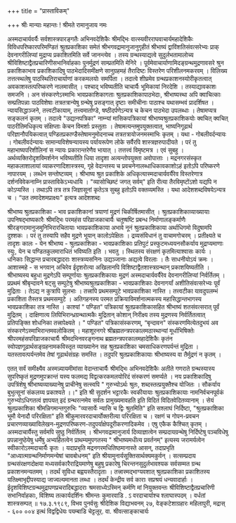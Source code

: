+++
title = "प्रास्ताविकम्"

+++
श्रीः 
मान्याः महान्तः ! 
श्रीमते रामानुजाय नमः 

अस्मदाचार्यवर्यैः सर्वशास्त्रपारङ्गतैः अभिनवदेशिकैः श्रीमद्भिः वात्स्यवीरराघवाचार्यमहादेशिकैः विविधपरिष्कारपरिमण्डितं श्रुतप्रकाशिका समेतं श्रीभगवद्रामानुजानुगृहीतं श्रीभाष्यं द्वाविंशतिसंवत्सरेभ्यः प्राक् देवनागरीलिप्यां मुद्राप्य प्रकाशितमिति सर्वे जानन्त्येव । तस्य ग्रन्थस्याद्यत्वे सुदुर्लभतामालोच्य श्रीविशिष्टाद्वैतप्रचारिणीसभानिर्वाहकाः पुनर्मुद्रणं साम्प्रतमिति मेनिरे । 
पूर्वमेवाचार्याणामिदङ्ग्रन्थमुद्रणावसरे श्रुन प्रकाशिकाभाव प्रकाशिकादिषु पाठभेदादिसमीक्षणे सानुग्रहमहं तैरादिष्टः विस्तरेण परिशीलनमकरवम् । विलिख्य तत्तत्स्थलेषु पाठस्थितिराचार्याणां करकमलयोः समर्पिता । तदात्वे शीघ्रमेव ग्रन्थप्रकाशनस्योरीकृतत्वात् अवकाशस्तत्परिष्करणे नालमासीत् । पश्चाद् भविष्यतीति चाचार्यैः भूमिकायां निरदेशि । तस्याद्यावकाशः समजनि । 
अन संस्करणेऽस्माभिः भावप्रकाशिकागताः श्रुतप्रकाशिकापाठभेदाः, श्रीभाष्यस्था अपि क्वाचित्काः सम्प्रतिपन्नाः पाठविशेषाः तत्रतत्रान्येषु ग्रन्थेषु प्रसङ्गात् दृष्टाः समीचीनाः पाठाश्च यथासम्भवं प्रादर्शिषत । न्यायसिद्धाञ्जने, तत्त्वटीकायाम्, तत्त्वमार्ताण्डे, षष्ठीदर्पणेऽन्यत्र च केचन पाठभेदा उपलब्धाः । तेषामप्यत्र सङ्कलनं कृतम् । तदात्वे "उद्यानपत्रिका" नाम्न्यां मासिकपत्रिकायां श्रीभाष्यश्रुतप्रकाशिकयोः क्वचित् क्वचित् पाठरीतिमधिकृत्य संक्षिप्ताः केचन विमर्शाः प्रस्तुताः । तेषामत्यन्तमुपयुक्तत्वात्, भाष्यनिगूढार्थ परिज्ञानौपयिकत्वात् पण्डितप्रकाण्डैस्तेषामनुमोदनाच्च तत्रतत्रायोजनमस्माभिः कृतम् । यथा - गोबलीवर्दन्यायः । गोबलीवर्दन्यायः सामान्यविशेषन्यायस्य पर्यायरूपेण लोके सर्वैरपि शास्त्रज्ञरुपादीयते । परं तु महाभाष्यपरिशीलिनां स न्यायः प्रकारान्तरेणैव भायात् । तत्तत्त्वं विमृष्टमत्र । एवं सुबहु । अर्थव्यक्तिरोदृशविमर्शनेन भविष्यतीति धिया तादृशा अत्यन्तोपयुक्ता अवोपात्ताः । मद्रनगरसंस्कृत महाकलाशालायां व्याकरणादिशास्त्रस्य, गृहे वेदान्तस्य च प्रवचनेनालब्धाधिकावकाशोऽहं इतोऽपि परिष्करणे नापारयम् । लब्धेन सन्तोष्टव्यम् । 
श्रीभाष्य श्रुत प्रकाशिके अधिकृत्यास्मदाचार्यवर्यैरेव विस्तरेणात्र दर्शनविवेकनाम्नि प्रास्ताविकेऽभ्यधायि । "व्यासोच्छिष्टं जगत् सर्वम्" इति रीत्या तैरविमृष्टोंऽशो यद्यपि न कोऽप्यस्ति । तथाऽपि तत्र तत्र जिज्ञासूनां कृतेऽत्र सुबहु इतोऽपि वक्तव्यमस्ति । यथा आदेशशब्दविषयेऽन्यत्र च । “उत तमादेशमप्राक्ष्यः" इत्यत्र आदेशशब्दः 


श्रीभाष्य श्रुतप्रकाशिका - भाव प्रकाशिकानां त्रयाणां मुद्रणं चिकीर्षितमासीत् । श्रुतप्रकाशिकाव्याख्यायाः उपनिषद्भाष्यकारैः श्रीमद्भिः परमहंस परिव्राजकाचार्यैः चतुष्षष्टि प्रबन्ध निर्माणालङ्कर्माणैः श्रीरङ्गरामानुजमुनिभिरारचितायाः भावप्रकाशिकाया अभावे नूनं श्रुतप्रकाशिकाया अर्थाधिगमो विदुषामपि दुश्शकः । परं तु तस्यापि सहैव मुद्रणे भूयान् कालोऽपेक्षितः । द्रव्यसंविधानं तु वाचामगोचरम् । प्रतीक्ष्यते च तादृशः कालः - येन श्रीभाष्य - श्रुतप्रकाशिका - भावप्रकाशिकाः प्रतिपुटं प्रस्फुटमध्ययनसौकर्याय मुद्राप्यमाणाः स्युः, येन च पण्डितकुलमाराधितं भविष्यति इति । भवतु । स्थितस्य संरक्षणं कृतमित्याश्वासः कार्यः । धनिकाः सिद्धान्त प्रचारबद्धादराः शास्त्रव्यसनिनः उद्यञ्जानाः अद्यत्वे विरलाः । तैः साधनीयोऽयं क्रमः । आशास्महे - स भगवान् अचिरेव ईदृशरोत्या अखिलानपि विशिष्टाद्वैतशास्त्रग्रन्थान् प्रकाशयिष्यतीति । 
श्रीभाष्यस्य बहुधा मुद्रणेऽपि सम्पूर्णायाः श्रुतप्रकाशिकायाः मुद्रणं अस्मदाचार्यवर्यैरेव देवनागरीलिप्यां निर्वर्तितम् । प्रप्रथमं श्रीबृन्दावने षट्सु सम्पुटेषु श्रीभाष्यश्रुतप्रकाशिका - भावप्रकाशिकाः देवनागर्यां अशीतिसंवत्सरेभ्यः पूर्वं मुद्रिताः । तेऽद्य न कुत्रापि सुलभाः । तत्त्रापि प्रथमसम्पुटे भावप्रकाशिका नास्ति । तत्त्वटीका यावदुपलम्भं प्रकाशिता तैस्तत्र प्रथमसम्पुटे । अतिगहनस्य परमत प्रक्रियाविमर्शनात्मकस्य महासिद्धान्तभागस्य भावप्रकाशिका तत्र नास्ति । काश्यां " पण्डित" पत्रिकायां श्रुतप्रकाशिकासहित श्रीभाष्यं शतसंवत्सरात् पूर्वं मुद्रितम् । दाक्षिणात्य लिपिभिरान्ध्रग्रन्थात्मकैः मुद्रितान् कोशान् निरीक्ष्य तस्य मुद्रणस्य निर्वर्तितत्वात् प्रतिपङ्क्ति शोधनिका तत्त्रापेक्ष्यते । " पण्डित" पत्रिकासंस्करणम्, “बृन्दावन" संस्करणमित्येतदुभयं अव संस्करणेऽस्माभिरान्तमवलोकितम् । महाशूरनगरे श्रीब्रह्मतन्त्रपरकालमठास्थान्यां मूर्धाभिषिक्तेः श्रीपरमहंसपरिव्राजकाचार्यैः श्रीमदभिनवरङ्गनाथ ब्रह्मतन्त्रपरकालमहादेशिकैः कृतंन स्वोपज्ञगूढार्थसङ्ग्रहनामकविस्तृत व्याख्यानेन सह श्रुतप्रकाशिका चमसाधिकरणपर्यन्तं मुद्रिता । यतस्तावत्पर्यन्तमेव तेषां गूढार्थसंग्रहः समस्ति । तदुपरि श्रुतप्रकाशिकायाः श्रीभाष्यस्य वा तैर्मुद्रणं न कृतम् । 

एतत् सर्वं समीक्ष्यैव अस्मन्न्यायमीमांसा वेदान्ताचार्यैः श्रीमद्भिः अभिनवदेशिकैः अतीते गणराते ग्रन्थस्यास्य सुपरिष्कृतं मुद्रणमुपक्रान्तं यस्य फलमद्य विद्वत्करकमलयोरिदं संस्करणं समर्प्यते । 
नय प्रकाशिकादिषु उपत्रिंशेषु श्रीभाष्यव्याख्यानेषु प्राचीनेषु सत्स्वपि " गुरुभ्योऽर्थः श्रुतः, शब्दस्तत्प्रयुक्तैश्च योजितः । सौकर्याय बुभुत्सूनां संकलय्य प्रकाश्यते ।।" इति श्री सुदर्शन भट्टारकैः स्वकीयायाः श्रुतप्रकाशिकायाः नामनिर्वचनपूर्वकं गुरुभ्योऽधिगतत्वं ज्ञापयत् इदं ग्रन्थरत्नमेव सर्वतः प्रामुख्यमावहति इति विदितं विदितवेदितव्यानाम् । सेयं श्रुतप्रकाशिका श्रीमन्निगमान्तगुरुभिः "व्यासार्येः न्यासि च द्विः श्रुतमिति" इति सश्लाघं निर्दिष्टा, "श्रुतप्रकाशिका भूमौ येनादौ परिरक्षिता" इति श्रीकुमारवरदाचार्योक्तरीत्या परिरक्षिता च । रक्षणं च गोपन-प्रवचन प्रचारणव्याख्याविलेखन-मुद्रणपरिष्करण-तदुपर्याक्षेपदूरीकरणादिकमेव । एषु एकैक कैश्चित् कृतम् । अस्मदाचार्यैस्तु सर्वमपि सुष्ठु निर्वर्तितम् । 
श्रीभगवद्रामानुजार्य दिव्याज्ञात्वेन सम्प्रदायग्रन्थेषु निर्दिष्टेषु पञ्चविधेषु प्रपन्नानुष्ठेयेषु धर्मेषु अभ्यर्हितत्वेन प्राथम्यमुपगतस्य " श्रीभाष्यमधीत्य प्रवर्तनम्" इत्यस्य जरामर्यत्वेन स्वीकारोऽस्मदाचार्यैः कृतः । यदाप्रभृति मद्रनगरमधितिष्ठमानास्ते आसन्, तदाप्रभृति "आध्यात्मग्रन्थनिर्माणमन्येषां चावबोधनम्" इति श्रीयामुनार्यसूक्तिसार्थक्यमकुर्वन् । 
सत्सम्प्रदाय ग्रन्थसंरक्षणदोक्षया मध्यसर्वकारैराद्रियमाणेषु बहुषु प्रकारेषु चिरन्तनसुदुर्लभावश्यक सर्वसम्मत ग्रन्थ प्रकाशनमन्यतमम् । तदर्थं सुविधा बह्वयस्तैरादृताः । तत्त्रास्मद्भाग्यवशात् श्रुतप्रकाशिका प्रकाशितस्य यतिक्ष्माभृद्दीपस्याद्य जाज्वल्यमानता लब्धा । तदर्थं केन्द्रीय सर्व काराः सप्रश्रयं धन्यवादार्हाः । ईदृशविशिष्टग्रन्थमुद्रापणप्रचरादिबद्धादराः श्रमसाध्येऽस्मिन् कर्मणि मां नियुक्तवन्तः श्रीविशिष्टाद्वैतप्रचारिणी सभानिर्वाहकाः, विशिष्य तत्कार्यदर्शिनः श्रीमन्तः कुमारवाडि . ऽ वरदाचार्याश्च श्लाघास्पदम् । वर्धतां शास्त्रसम्पत् ॥ 
१७.३.१९८९, 
विभव पुनर्वसुः 
श्रीदेशिक विद्याभवनम् 
२७, वेङ्कटेशाग्रहारः 
महिलापुरी, मद्रास् - ६०० ००४ 
इत्थं विद्वद्विधेयः पयम्बाडि चेट्टलूर्. 
वा. श्रीवत्साङ्काचार्यः 


